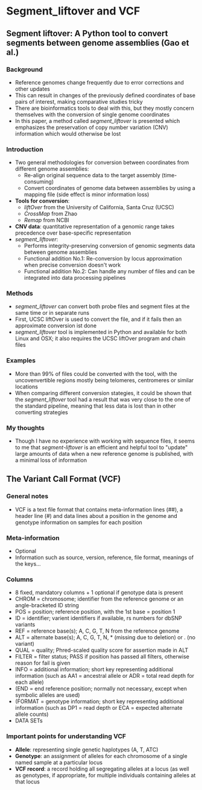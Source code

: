 # Segment_liftover and VCF

## Segment liftover: A Python tool to convert segments between genome assemblies (Gao et al.)

### Background
* Reference genomes change frequently due to error corrections and other updates
* This can result in changes of the previously defined coordinates of base pairs of interest, making comparative studies tricky
* There are bioinformatics tools to deal with this, but they mostly concern themselves with the conversion of single genome coordinates
* In this paper, a method called *segment_liftover* is presented which emphasizes the preservation of copy number variation (CNV) information which would otherwise be lost

### Introduction
* Two general methodologies for conversion between coordinates from different genome assemblies:
  * Re-align original sequence data to the target assembly (time-consuming)
  * Convert coordinates of genome data between assemblies by using a mapping file (side effect is minor information loss)
* **Tools for conversion**:
  * *liftOver* from the University of California, Santa Cruz (UCSC)
  * *CrossMap* from Zhao
  * *Remap* from NCBI
* **CNV data**: quantitative representation of a genomic range takes precedence over base-specific representation
* *segment_liftover*:
  * Performs integrity-preserving conversion of genomic segments data between genome assemblies
  * Functional addition No.1: Re-conversion by locus approximation when precise conversion doesn't work
  * Functional addition No.2: Can handle any number of files and can be integrated into data processing pipelines

### Methods
* *segment_liftover* can convert both probe files and segment files at the same time or in separate runs
* First, UCSC liftOver is used to convert the file, and if it fails then an approximate conversion ist done
* *segment_liftover* tool is implemented in Python and available for both Linux and OSX; it also requires the UCSC liftOver program and chain files

### Examples
* More than 99% of files could be converted with the tool, with the uncovenvertible regions mostly being telomeres, centromeres or similar locations
* When comparing different conversion stategies, it could be shown that the *segment_liftover* tool had a result that was very close to the one of the standard pipeline, meaning that less data is lost than in other converting strategies

### My thoughts
* Though I have no experience with working with sequence files, it seems to me that  *segment-liftover*  is an efficient and helpful tool to "update" large amounts of data when a new reference genome is published, with a minimal loss of information

## The Variant Call Format (VCF)

### General notes
* VCF is a text file format that contains meta-information lines (##), a header line (#) and data lines about a position in the genome and genotype information on samples for each position

### Meta-information
* Optional
* Information such as source, version, reference, file format, meanings of the keys...

### Columns
* 8 fixed, mandatory columns + 1 optional if genotype data is present
* CHROM = chromosome; identifier from the reference genome or an angle-bracketed ID string 
* POS = position; reference position, with the 1st base = position 1
* ID = identifier; varient identifiers if available, rs numbers for dbSNP variants
* REF = reference base(s); A, C, G, T, N from the reference genome
* ALT = alternate base(s); A, C, G, T, N, * (missing due to deletion) or . (no variant)
* QUAL = quality; Phred-scaled quality score for assertion made in ALT
* FILTER = filter status; PASS if position has passed all filters, otherwise reason for fail is given
* INFO = additional information; short key representing additional information (such as AA1 = ancestral allele or ADR = total read depth for each allele)
* (END = end reference position; normally not necessary, except when symbolic alleles are used)
* (FORMAT = genotype information; short key representing additional information (such as DP1 = read depth or ECA = expected alternate allele counts)
* DATA SETs

### Important points for understanding VCF
* **Allele**: representing single genetic haplotypes (A, T, ATC)
* **Genotype**: an assignment of alleles for each chromosome of a single named sample at a particular locus
* **VCF record**: a record holding all segregating alleles at a locus (as well as genotypes, if appropriate, for multiple individuals containing alleles at that locus

